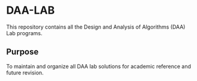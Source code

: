 # DAA-LAB

This repository contains all the Design and Analysis of Algorithms (DAA) Lab programs.

## Purpose

To maintain and organize all DAA lab solutions for academic reference and future revision.
